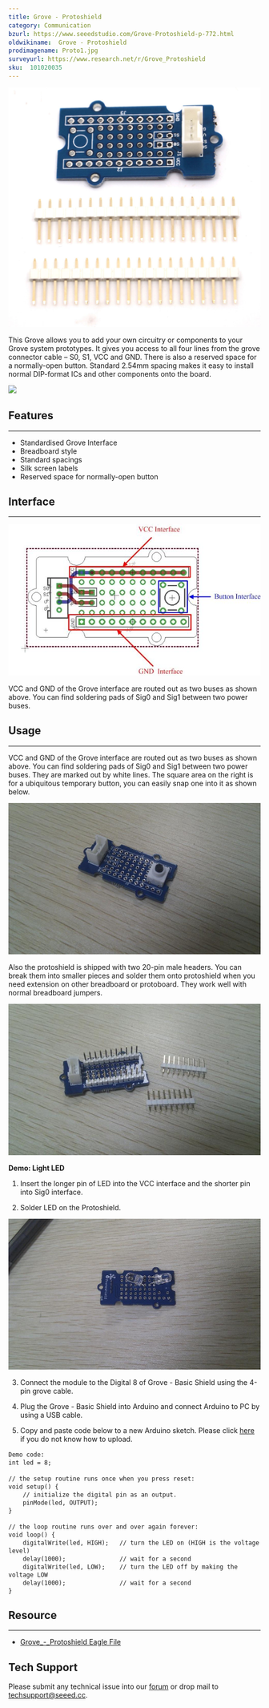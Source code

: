 ```yaml
---
title: Grove - Protoshield
category: Communication
bzurl: https://www.seeedstudio.com/Grove-Protoshield-p-772.html
oldwikiname:  Grove - Protoshield
prodimagename: Proto1.jpg
surveyurl: https://www.research.net/r/Grove_Protoshield
sku:  101020035
---
```

![](https://github.com/SeeedDocument/Grove-Protoshield/raw/master/img/Proto1.jpg)

This Grove allows you to add your own circuitry or components to your Grove system prototypes. It gives you access to all four lines from the grove connector cable – S0, S1, VCC and GND. There is also a reserved space for a normally-open button. Standard 2.54mm spacing makes it easy to install normal DIP-format ICs and other components onto the board.

[![](https://github.com/SeeedDocument/Seeed-WiKi/raw/master/docs/images/300px-Get_One_Now_Banner-ragular.png)](https://www.seeedstudio.com/Grove-Protoshield-p-772.html)

##  Features
---
*   Standardised Grove Interface
*   Breadboard style
*   Standard spacings
*   Silk screen labels
*   Reserved space for normally-open button

##  Interface
---
![](https://github.com/SeeedDocument/Grove-Protoshield/raw/master/img/Grove-Protoshield_Interface_1.jpg)

VCC and GND of the Grove interface are routed out as two buses as shown above. You can find soldering pads of Sig0 and Sig1 between two power buses.

##  Usage
---
VCC and GND of the Grove interface are routed out as two buses as shown above. You can find soldering pads of Sig0 and Sig1 between two power buses. They are marked out by white lines.
The square area on the right is for a ubiquitous temporary button, you can easily snap one into it as shown below.

![](https://github.com/SeeedDocument/Grove-Protoshield/raw/master/img/Protoshield1.jpg)

Also the protoshield is shipped with two 20-pin male headers. You can break them into smaller pieces and solder them onto protoshield when you need extension on other breadboard or protoboard. They work well with normal breadboard jumpers.

![](https://github.com/SeeedDocument/Grove-Protoshield/raw/master/img/Protoshield2.jpg)

**Demo: Light  LED**

1. Insert the longer pin of LED into the VCC interface and the shorter pin into Sig0 interface.

2. Solder LED on the Protoshield.

![](https://github.com/SeeedDocument/Grove-Protoshield/raw/master/img/Proshield3.jpg)

3. Connect the module to the Digital 8 of Grove - Basic Shield using the 4-pin grove cable.

4. Plug the Grove - Basic Shield into Arduino and connect Arduino to PC by using a USB cable.

5. Copy and paste code below to a new Arduino sketch. Please click [here](http://wiki.seeedstudio.com/Upload_Code) if you do not know how to upload.
```
Demo code:
int led = 8;

// the setup routine runs once when you press reset:
void setup() {
    // initialize the digital pin as an output.
    pinMode(led, OUTPUT);
}

// the loop routine runs over and over again forever:
void loop() {
    digitalWrite(led, HIGH);   // turn the LED on (HIGH is the voltage level)
    delay(1000);               // wait for a second
    digitalWrite(led, LOW);    // turn the LED off by making the voltage LOW
    delay(1000);               // wait for a second
}
```
##  Resource
---
- [Grove_-_Protoshield Eagle File](https://github.com/SeeedDocument/Grove-Protoshield/raw/master/res/Grove-Protoshield_v1.0_Source_File.zip)

## Tech Support
Please submit any technical issue into our [forum](http://forum.seeedstudio.com/) or drop mail to techsupport@seeed.cc. 